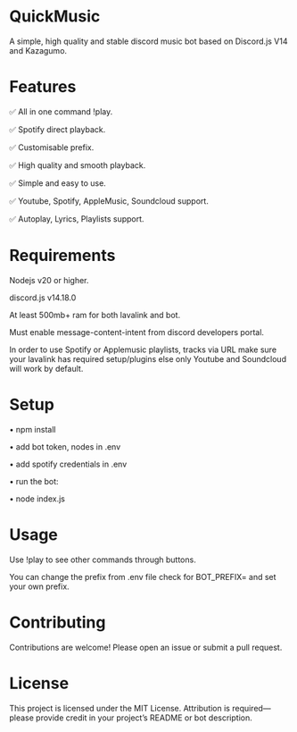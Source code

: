 # QuickMusic

A simple, high quality and stable discord music bot based on Discord.js V14 and Kazagumo.

# Features

✅ All in one command !play.

✅ Spotify direct playback.

✅ Customisable prefix.

✅ High quality and smooth playback.

✅ Simple and easy to use.

✅ Youtube, Spotify, AppleMusic, Soundcloud support.

✅ Autoplay, Lyrics, Playlists support.

# Requirements

Nodejs v20 or higher. 

discord.js v14.18.0

At least 500mb+ ram for both lavalink and bot.

Must enable message-content-intent from discord developers portal.

In order to use Spotify or Applemusic playlists, tracks via URL make sure your lavalink has required setup/plugins else only Youtube and Soundcloud will work by default.

# Setup

• npm install

• add bot token, nodes in .env

• add spotify credentials in .env

• run the bot:

• node index.js

# Usage

Use !play <song name> to see other commands through buttons.

You can change the prefix from .env file check for BOT_PREFIX= and set your own prefix.

# Contributing

Contributions are welcome! Please open an issue or submit a pull request.

# License

This project is licensed under the MIT License. Attribution is required—please provide credit in your project’s README or bot description.
